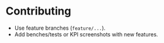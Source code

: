 ﻿# Contributing
- Use feature branches (`feature/...`).
- Add benches/tests or KPI screenshots with new features.
